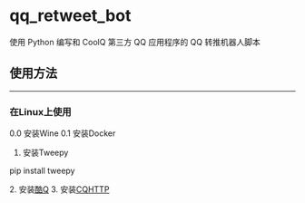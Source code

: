 # qq_retweet_bot
使用 Python 编写和 CoolQ 第三方 QQ 应用程序的 QQ 转推机器人脚本

## 使用方法
---
### 在Linux上使用

0.0 安装Wine
0.1 安装Docker

1. 安装Tweepy
<p>pip install tweepy</p>
2. 安装<a href="https://cqp.cc/">酷Q</a>
3. 安装<a href="https://cqhttp.cc/">CQHTTP</a>
